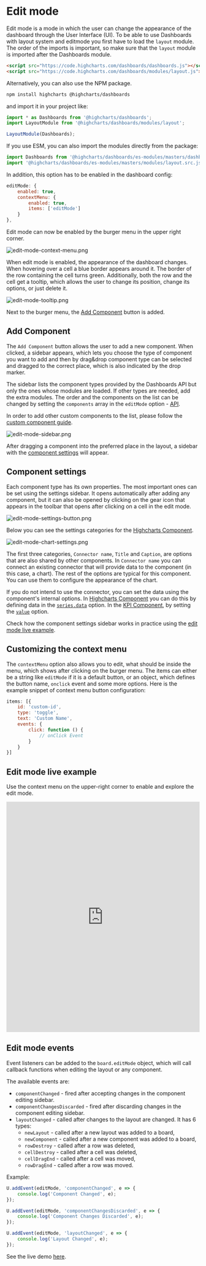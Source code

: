 Edit mode
===

Edit mode is a mode in which the user can change the appearance of the dashboard through the User Interface (UI).
To be able to use Dashboards with layout system and editmode you first have to load the `layout` module.
The order of the imports is important, so make sure that the `layout` module is imported after the Dashboards module.

```html
<script src="https://code.highcharts.com/dashboards/dashboards.js"></script>
<script src="https://code.highcharts.com/dashboards/modules/layout.js"></script>
```

Alternatively, you can also use the NPM package.

```bash
npm install highcharts @highcharts/dashboards
```

and import it in your project like:
```js
import * as Dashboards from '@highcharts/dashboards';
import LayoutModule from '@highcharts/dashboards/modules/layout';

LayoutModule(Dashboards);
```

If you use ESM, you can also import the modules directly from the package:

```js
import Dashboards from '@highcharts/dashboards/es-modules/masters/dashboards.src.js';
import '@highcharts/dashboards/es-modules/masters/modules/layout.src.js';
```


In addition, this option has to be enabled in the dashboard config:
```js
editMode: {
    enabled: true,
    contextMenu: {
        enabled: true,
        items: ['editMode']
    }
},
```

Edit mode can now be enabled by the burger menu in the upper right corner.

![edit-mode-context-menu.png](edit-mode-context-menu.png)

When edit mode is enabled, the appearance of the dashboard changes. When hovering over a cell a blue border appears around it. The border of the row containing the cell turns green. Additionally, both the row and the cell get a tooltip, which allows the user to change its position, change its options, or just delete it.

![edit-mode-tooltip.png](edit-mode-tooltip.png)

Next to the burger menu, the [Add Component](#add-component) button is added.


## Add Component

The `Add Component` button allows the user to add a new component. When clicked, a sidebar appears, which lets you choose the type of component you want to add and then by drag&drop component type can be selected and dragged to the correct place, which is also indicated by the drop marker.

The sidebar lists the component types provided by the Dashboards API but only the ones whose modules are loaded. If other types are needed, add the extra modules. The order and the components on the list can be changed by setting the `components` array in the `editMode` option - [API](https://api.highcharts.com/dashboards/#interfaces/Dashboards_EditMode_EditMode.EditMode.Toolbars#sidebar).

In order to add other custom components to the list, please follow the [custom component guide](https://www.highcharts.com/docs/dashboards/custom-component).

![edit-mode-sidebar.png](edit-mode-sidebar.png)

After dragging a component into the preferred place in the layout, a sidebar with the [component settings](https://www.highcharts.com/docs/dashboards/edit-mode#component-settings) will appear.


## Component settings

Each component type has its own properties. The most important ones can be set using the settings sidebar. It opens automatically after adding any component, but it can also be opened by clicking on the gear icon that appears in the toolbar that opens after clicking on a cell in the edit mode.

![edit-mode-settings-button.png](edit-mode-settings-button.png)

Below you can see the settings categories for the [Highcharts Component](https://www.highcharts.com/docs/dashboards/highcharts-component).

![edit-mode-chart-settings.png](edit-mode-chart-settings.png)

The first three categories, `Connector name`, `Title` and `Caption`, are options that are also shared by other components. In `Connector name` you can connect an existing connector that will provide data to the component (in this case, a chart). The rest of the options are typical for this component. You can use them to configure the appearance of the chart.

If you do not intend to use the connector, you can set the data using the component's internal options. In [Highcharts Component](https://www.highcharts.com/docs/dashboards/highcharts-component) you can do this by defining data in the [`series.data`](https://api.highcharts.com/highcharts/series.line.data) option. In the [KPI Component](https://www.highcharts.com/docs/dashboards/kpi-component), by setting the [`value`](https://api.highcharts.com/dashboards/#interfaces/Dashboards_Components_KPIComponent_KPIComponentOptions.Options#value) option.

Check how the component settings sidebar works in practice using the [edit mode live example](https://www.highcharts.com/docs/dashboards/edit-mode#edit-mode-live-example).


## Customizing the context menu

The `contextMenu` option also allows you to edit, what should be inside the menu, which shows after clicking on the burger menu.  The items can either be a string like `editMode` if it is a default button, or an object, which defines the button name, `onclick` event and some more options. Here is the example snippet of context menu button configuration:
```js
items: [{
    id: 'custom-id',
    type: 'toggle',
    text: 'Custom Name',
    events: {
        click: function () {
            // onClick Event
        }
    }
}]
```


## Edit mode live example

Use the context menu on the upper-right corner to enable and explore the edit mode.
<iframe style="width: 100%; height: 600px; border: none;" src="https://www.highcharts.com/samples/embed/dashboards/edit-mode/ctx-enabled" allow="fullscreen"></iframe>


## Edit mode events

Event listeners can be added to the `board.editMode` object, which will call callback functions when editing the layout or any component.

The available events are:
 - `componentChanged` - fired after accepting changes in the component editing sidebar.
 - `componentChangesDiscarded` - fired after discarding changes in the component editing sidebar.
 - `layoutChanged` - called after changes to the layout are changed. It has 6 types:
    - `newLayout` - called after a new layout was added to a board,
    - `newComponent` - called after a new component was added to a board,
    - `rowDestroy` - called after a row was deleted,
    - `cellDestroy` - called after a cell was deleted,
    - `cellDragEnd` - called after a cell was moved,
    - `rowDragEnd` - called after a row was moved.

Example:
```js
U.addEvent(editMode, 'componentChanged', e => {
    console.log('Component Changed', e);
});

U.addEvent(editMode, 'componentChangesDiscarded', e => {
    console.log('Component Changes Discarded', e);
});

U.addEvent(editMode, 'layoutChanged', e => {
    console.log('Layout Changed', e);
});
```

See the live demo [here](https://jsfiddle.net/gh/get/library/pure/highcharts/highcharts/tree/master/samples/dashboards/edit-mode/events/).
